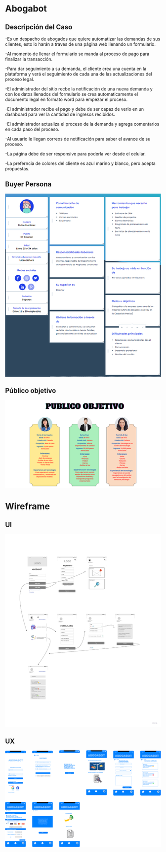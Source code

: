 # Abogabot 
## Descripción del Caso

-Es un despacho de abogados que quiere automatizar las demandas de sus clientes, esto lo harán a traves de una página web llenando un formulario.

-Al momento de llenar el formulario se manda al proceso de pago para finalizar la transacción.

-Para dar seguimiento a su demanda, el cliente crea una cuenta en la plataforma y verá el seguimiento de cada una de las actualizaciones del proceso legal.

-El administrador del sitio recbe la notificación de una nueva demanda y con los datos llenados del formulario se crea automaticamente el documento legal en formato word para empezar el proceso.

-El administrador recibe el pago y debe de ser capaz de verlo en un dashboard para ver la cantidad de ingresos recibidos.

-El administrador actualiza el proceso de la demanda y agrega comentarios en cada paso del proceso.

-Al usuario le llegan correos de notificación para saber el avance de su proceso.

-La página debe de ser responsive para poderla ver desde el celular.

-La preferncia de colores del cliente es azul marino y blanco, pero acepta propuestas.


## Buyer Persona

![flowchart app](/Abogabot/imagenes/Buyer%20persona.PNG)

## Público objetivo

![flowchart app](/Abogabot/imagenes/Publico%20Objetivo.png)

# Wireframe

## UI
![flowchart app](/Abogabot/imagenes/UI.jpg )

## UX

![flowchart app](/Abogabot/imagenes/UX.png)



